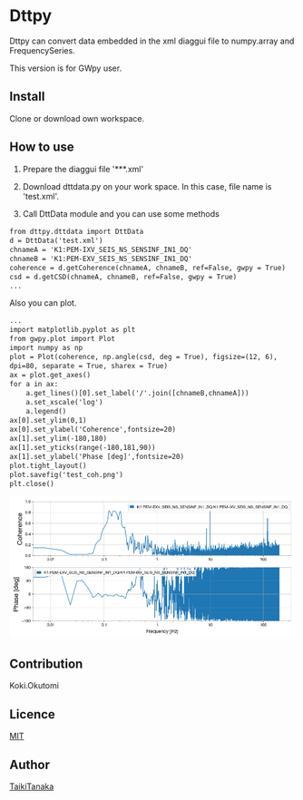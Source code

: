 Dttpy
====

Dttpy can convert data embedded in the xml diaggui file to numpy.array and FrequencySeries.

This version is for GWpy user.

## Install
Clone or download own workspace.

## How to use
1. Prepare the diaggui file '***.xml'

2. Download dttdata.py on your work space. In this case, file name is 'test.xml'.

3. Call DttData module and you can use some methods 


```
from dttpy.dttdata import DttData
d = DttData('test.xml')
chnameA = 'K1:PEM-IXV_SEIS_NS_SENSINF_IN1_DQ'
chnameB = 'K1:PEM-EXV_SEIS_NS_SENSINF_IN1_DQ'
coherence = d.getCoherence(chnameA, chnameB, ref=False, gwpy = True)
csd = d.getCSD(chnameA, chnameB, ref=False, gwpy = True)
...

```

Also you can plot.

```
...
import matplotlib.pyplot as plt
from gwpy.plot import Plot
import numpy as np
plot = Plot(coherence, np.angle(csd, deg = True), figsize=(12, 6), dpi=80, separate = True, sharex = True)
ax = plot.get_axes()
for a in ax:
    a.get_lines()[0].set_label('/'.join([chnameB,chnameA]))
    a.set_xscale('log')
    a.legend()
ax[0].set_ylim(0,1)
ax[0].set_ylabel('Coherence',fontsize=20)
ax[1].set_ylim(-180,180)
ax[1].set_yticks(range(-180,181,90))
ax[1].set_ylabel('Phase [deg]',fontsize=20)
plot.tight_layout()
plot.savefig('test_coh.png')
plt.close()
```

![result_image](./tests/test_coh.png)

## Contribution
Koki.Okutomi

## Licence

[MIT](https://github.com/MiyoKouseki/dttpy/tree/master/LICENCE)

## Author

[TaikiTanaka](https://github.com/TTanakaTT)